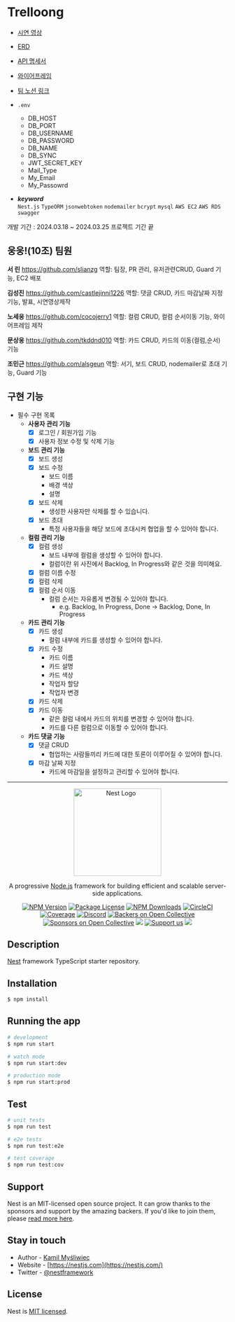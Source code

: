 # Trelloong  
- <a href="https://www.youtube.com/watch?v=5LRXkGrG3n8">시연 영상</a> 
- <a href="https://drawsql.app/teams/team-2920/diagrams/trelloong">ERD</a>
- <a href="https://www.notion.so/teamsparta/b62780932c6d43daa8967fdc561ec2b7?v=398f642500b04107a67f84cb94d489d8">API 명세서</a>
- <a href="https://www.notion.so/teamsparta/d3a492dafc0745f7b2ebbe2b0c4be74b?pvs=4#0d5bd3f407764d8cb3a45823a0d795fd">와이어프레임</a>
- <a href="https://www.notion.so/teamsparta/d3a492dafc0745f7b2ebbe2b0c4be74b">팀 노션 링크</a>
- `.env`
  - DB_HOST
  - DB_PORT
  - DB_USERNAME
  - DB_PASSWORD
  - DB_NAME
  - DB_SYNC
  - JWT_SECRET_KEY
  - Mail_Type
  - My_Email
  - My_Passowrd
   
- ***keyword***  
  `Nest.js` `TypeORM` `jsonwebtoken` `nodemailer` `bcrypt` `mysql` `AWS EC2` `AWS RDS` `swagger`

개발 기간 : 2024.03.18 ~ 2024.03.25 프로젝트 기간 끝

## 웅웅!(10조) 팀원

**서 린** https://github.com/slianzg 
역할: 팀장, PR 관리, 유저관련CRUD, Guard 기능, EC2 배포

**김성진** https://github.com/castlejinni1226
역할: 댓글 CRUD, 카드 마감날짜 지정 기능, 발표, 시연영상제작

**노세웅** https://github.com/cocojerry1
역할: 컬럼 CRUD, 컬럼 순서이동 기능, 와이어프레임 제작

**문상웅** https://github.com/tkddnd010
역할: 카드 CRUD, 카드의 이동(컬럼,순서) 기능

**조민근** https://github.com/alsgeun
역할: 서기, 보드 CRUD, nodemailer로 초대 기능, Guard 기능

## 구현 기능
- 필수 구현 목록
    - **사용자 관리 기능**
        - [x]  로그인 / 회원가입 기능
        - [x]  사용자 정보 수정 및 삭제 기능
    - **보드 관리 기능**
        - [x]  보드 생성
        - [x]  보드 수정
            - 보드 이름
            - 배경 색상
            - 설명
        - [x]  보드 삭제
            - 생성한 사용자만 삭제를 할 수 있습니다.
        - [x]  보드 초대
            - 특정 사용자들을 해당 보드에 초대시켜 협업을 할 수 있어야 합니다.
    - **컬럼 관리 기능**
        - [x]  컬럼 생성
            - 보드 내부에 컬럼을 생성할 수 있어야 합니다.
            - 컬럼이란 위 사진에서 Backlog, In Progress와 같은 것을 의미해요.
        - [x]  컬럼 이름 수정
        - [x]  컬럼 삭제
        - [x]  컬럼 순서 이동
            - 컬럼 순서는 자유롭게 변경될 수 있어야 합니다.
                - e.g. Backlog, In Progress, Done → Backlog, Done, In Progress
    - **카드 관리 기능**
        - [x]  카드 생성
            - 컬럼 내부에 카드를 생성할 수 있어야 합니다.
        - [x]  카드 수정
            - 카드 이름
            - 카드 설명
            - 카드 색상
            - 작업자 할당
            - 작업자 변경
        - [x]  카드 삭제
        - [x]  카드 이동
            - 같은 컬럼 내에서 카드의 위치를 변경할 수 있어야 합니다.
            - 카드를 다른 컬럼으로 이동할 수 있어야 합니다.
    - **카드 댓글 기능**
        - [x]  댓글 CRUD
            - 협업하는 사람들끼리 카드에 대한 토론이 이루어질 수 있어야 합니다.
        - [x]  마감 날짜 지정
            - 카드에 마감일을 설정하고 관리할 수 있어야 합니다.
---
<p align="center">
  <a href="http://nestjs.com/" target="blank"><img src="https://nestjs.com/img/logo-small.svg" width="200" alt="Nest Logo" /></a>
</p>

[circleci-image]: https://img.shields.io/circleci/build/github/nestjs/nest/master?token=abc123def456
[circleci-url]: https://circleci.com/gh/nestjs/nest

  <p align="center">A progressive <a href="http://nodejs.org" target="_blank">Node.js</a> framework for building efficient and scalable server-side applications.</p>
    <p align="center">
<a href="https://www.npmjs.com/~nestjscore" target="_blank"><img src="https://img.shields.io/npm/v/@nestjs/core.svg" alt="NPM Version" /></a>
<a href="https://www.npmjs.com/~nestjscore" target="_blank"><img src="https://img.shields.io/npm/l/@nestjs/core.svg" alt="Package License" /></a>
<a href="https://www.npmjs.com/~nestjscore" target="_blank"><img src="https://img.shields.io/npm/dm/@nestjs/common.svg" alt="NPM Downloads" /></a>
<a href="https://circleci.com/gh/nestjs/nest" target="_blank"><img src="https://img.shields.io/circleci/build/github/nestjs/nest/master" alt="CircleCI" /></a>
<a href="https://coveralls.io/github/nestjs/nest?branch=master" target="_blank"><img src="https://coveralls.io/repos/github/nestjs/nest/badge.svg?branch=master#9" alt="Coverage" /></a>
<a href="https://discord.gg/G7Qnnhy" target="_blank"><img src="https://img.shields.io/badge/discord-online-brightgreen.svg" alt="Discord"/></a>
<a href="https://opencollective.com/nest#backer" target="_blank"><img src="https://opencollective.com/nest/backers/badge.svg" alt="Backers on Open Collective" /></a>
<a href="https://opencollective.com/nest#sponsor" target="_blank"><img src="https://opencollective.com/nest/sponsors/badge.svg" alt="Sponsors on Open Collective" /></a>
  <a href="https://paypal.me/kamilmysliwiec" target="_blank"><img src="https://img.shields.io/badge/Donate-PayPal-ff3f59.svg"/></a>
    <a href="https://opencollective.com/nest#sponsor"  target="_blank"><img src="https://img.shields.io/badge/Support%20us-Open%20Collective-41B883.svg" alt="Support us"></a>
  <a href="https://twitter.com/nestframework" target="_blank"><img src="https://img.shields.io/twitter/follow/nestframework.svg?style=social&label=Follow"></a>
</p>
  <!--[![Backers on Open Collective](https://opencollective.com/nest/backers/badge.svg)](https://opencollective.com/nest#backer)
  [![Sponsors on Open Collective](https://opencollective.com/nest/sponsors/badge.svg)](https://opencollective.com/nest#sponsor)-->

## Description

[Nest](https://github.com/nestjs/nest) framework TypeScript starter repository.

## Installation

```bash
$ npm install
```

## Running the app

```bash
# development
$ npm run start

# watch mode
$ npm run start:dev

# production mode
$ npm run start:prod
```

## Test

```bash
# unit tests
$ npm run test

# e2e tests
$ npm run test:e2e

# test coverage
$ npm run test:cov
```

## Support

Nest is an MIT-licensed open source project. It can grow thanks to the sponsors and support by the amazing backers. If you'd like to join them, please [read more here](https://docs.nestjs.com/support).

## Stay in touch

- Author - [Kamil Myśliwiec](https://kamilmysliwiec.com)
- Website - [https://nestjs.com](https://nestjs.com/)
- Twitter - [@nestframework](https://twitter.com/nestframework)

## License

Nest is [MIT licensed](LICENSE).
